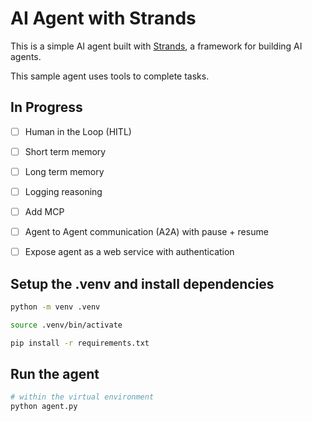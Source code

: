 # AI Agent with Strands

This is a simple AI agent built with [Strands](https://github.com/strands-agents/sdk-python), a framework for building AI agents.

This sample agent uses tools to complete tasks.

## In Progress
- [ ] Human in the Loop (HITL)
- [ ] Short term memory
- [ ] Long term memory
- [ ] Logging reasoning
- [ ] Add MCP
- [ ] Agent to Agent communication (A2A) with pause + resume
- [ ] Expose agent as a web service with authentication


## Setup the .venv and install dependencies

```bash
python -m venv .venv

source .venv/bin/activate

pip install -r requirements.txt
```

## Run the agent
```bash
# within the virtual environment
python agent.py
```